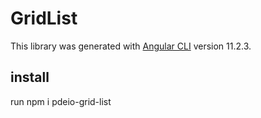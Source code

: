 # GridList

This library was generated with [Angular CLI](https://github.com/angular/angular-cli) version 11.2.3.

## install

run npm i pdeio-grid-list
